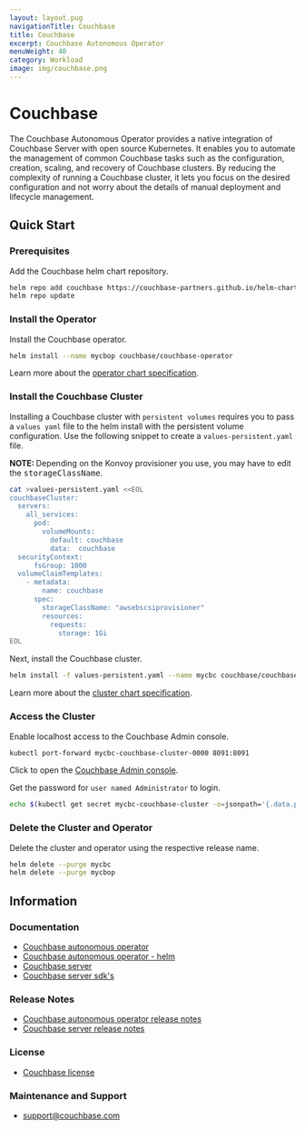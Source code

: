 ```yaml
---
layout: layout.pug
navigationTitle: Couchbase
title: Couchbase
excerpt: Couchbase Autonomous Operator  
menuWeight: 40
category: Workload
image: img/couchbase.png
---
```

# Couchbase
The Couchbase Autonomous Operator provides a native integration of Couchbase Server with open source Kubernetes. It enables you to automate the management of common Couchbase tasks such as the configuration, creation, scaling, and recovery of Couchbase clusters. By reducing the complexity of running a Couchbase cluster, it lets you focus on the desired configuration and not worry about the details of manual deployment and lifecycle management.

## Quick Start


### Prerequisites

Add the Couchbase helm chart repository.
```bash
helm repo add couchbase https://couchbase-partners.github.io/helm-charts/
helm repo update
```

### Install the Operator

Install the Couchbase operator.
```bash
helm install --name mycbop couchbase/couchbase-operator
```

Learn more about the [operator chart specification](https://docs.couchbase.com/operator/current/helm-operator-config.html).

### Install the Couchbase Cluster

Installing a Couchbase cluster with `persistent volumes` requires you to pass a `values yaml` file to the helm install with the persistent volume configuration. Use the following snippet to create a `values-persistent.yaml` file.

<p class="message--note"><strong>NOTE: </strong>Depending on the Konvoy provisioner you use, you may have to edit the <tt>storageClassName</tt>.</p>

```bash
cat >values-persistent.yaml <<EOL
couchbaseCluster:
  servers:
    all_services:
      pod:
        volumeMounts:
          default: couchbase
          data:  couchbase
  securityContext:
      fsGroup: 1000
  volumeClaimTemplates:
    - metadata:
        name: couchbase
      spec:
        storageClassName: "awsebscsiprovisioner"
        resources:
          requests:
            storage: 1Gi
EOL
```

Next, install the Couchbase cluster.

```bash
helm install -f values-persistent.yaml --name mycbc couchbase/couchbase-cluster
```

Learn more about the [cluster chart specification](https://docs.couchbase.com/operator/current/helm-cluster-config.html).

### Access the Cluster

Enable localhost access to the Couchbase Admin console.
```bash
kubectl port-forward mycbc-couchbase-cluster-0000 8091:8091
```

Click to open the [Couchbase Admin console](http://localhost:8091).

Get the password for `user named Administrator` to login.
```bash
echo $(kubectl get secret mycbc-couchbase-cluster -o=jsonpath='{.data.password}' | base64 --decode)
```

### Delete the Cluster and Operator

Delete the cluster and operator using the respective release name.
```bash
helm delete --purge mycbc
helm delete --purge mycbop
```

## Information

### Documentation

* [Couchbase autonomous operator](https://docs.couchbase.com/operator/current/overview.html)
* [Couchbase autonomous operator - helm](https://docs.couchbase.com/operator/current/helm-setup-guide.html)
* [Couchbase server](https://docs.couchbase.com/server/current/introduction/intro.html)
* [Couchbase server sdk's](https://docs.couchbase.com/server/current/sdk/overview.html)


### Release Notes

* [Couchbase autonomous operator release notes](https://docs.couchbase.com/operator/current/release-notes.html)
* [Couchbase server release notes](https://docs.couchbase.com/server/current/release-notes/relnotes.html)

### License

* [Couchbase license](https://www.couchbase.com/legal/agreements#ProductLicenses)

### Maintenance and Support

* <support@couchbase.com>
